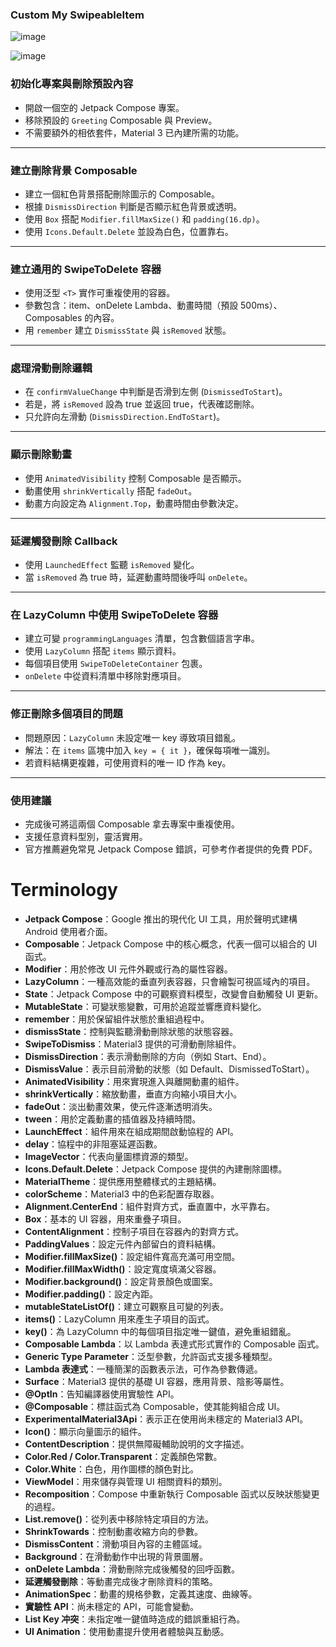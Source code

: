 ### Custom My SwipeableItem

![image](https://github.com/user-attachments/assets/8bb0fe38-b13b-4a91-b4b7-dc20cb158632)

![image](https://github.com/user-attachments/assets/82f6da3b-5415-474a-ad3a-4870666ca297)


### 初始化專案與刪除預設內容
- 開啟一個空的 Jetpack Compose 專案。
- 移除預設的 `Greeting` Composable 與 Preview。
- 不需要額外的相依套件，Material 3 已內建所需的功能。

---

### 建立刪除背景 Composable
- 建立一個紅色背景搭配刪除圖示的 Composable。
- 根據 `DismissDirection` 判斷是否顯示紅色背景或透明。
- 使用 `Box` 搭配 `Modifier.fillMaxSize()` 和 `padding(16.dp)`。
- 使用 `Icons.Default.Delete` 並設為白色，位置靠右。

---

### 建立通用的 SwipeToDelete 容器
- 使用泛型 `<T>` 實作可重複使用的容器。
- 參數包含：item、onDelete Lambda、動畫時間（預設 500ms）、Composables 的內容。
- 用 `remember` 建立 `DismissState` 與 `isRemoved` 狀態。

---

### 處理滑動刪除邏輯
- 在 `confirmValueChange` 中判斷是否滑到左側 (`DismissedToStart`)。
- 若是，將 `isRemoved` 設為 true 並返回 true，代表確認刪除。
- 只允許向左滑動 (`DismissDirection.EndToStart`)。

---

### 顯示刪除動畫
- 使用 `AnimatedVisibility` 控制 Composable 是否顯示。
- 動畫使用 `shrinkVertically` 搭配 `fadeOut`。
- 動畫方向設定為 `Alignment.Top`，動畫時間由參數決定。

---

### 延遲觸發刪除 Callback
- 使用 `LaunchedEffect` 監聽 `isRemoved` 變化。
- 當 `isRemoved` 為 true 時，延遲動畫時間後呼叫 `onDelete`。

---

### 在 LazyColumn 中使用 SwipeToDelete 容器
- 建立可變 `programmingLanguages` 清單，包含數個語言字串。
- 使用 `LazyColumn` 搭配 `items` 顯示資料。
- 每個項目使用 `SwipeToDeleteContainer` 包裹。
- `onDelete` 中從資料清單中移除對應項目。

---

### 修正刪除多個項目的問題
- 問題原因：`LazyColumn` 未設定唯一 key 導致項目錯亂。
- 解法：在 `items` 區塊中加入 `key = { it }`，確保每項唯一識別。
- 若資料結構更複雜，可使用資料的唯一 ID 作為 key。

---

### 使用建議
- 完成後可將這兩個 Composable 拿去專案中重複使用。
- 支援任意資料型別，靈活實用。
- 官方推薦避免常見 Jetpack Compose 錯誤，可參考作者提供的免費 PDF。

# Terminology
- **Jetpack Compose**：Google 推出的現代化 UI 工具，用於聲明式建構 Android 使用者介面。  
- **Composable**：Jetpack Compose 中的核心概念，代表一個可以組合的 UI 函式。  
- **Modifier**：用於修改 UI 元件外觀或行為的屬性容器。  
- **LazyColumn**：一種高效能的垂直列表容器，只會繪製可視區域內的項目。  
- **State**：Jetpack Compose 中的可觀察資料模型，改變會自動觸發 UI 更新。  
- **MutableState**：可變狀態變數，可用於追蹤並響應資料變化。  
- **remember**：用於保留組件狀態於重組過程中。  
- **dismissState**：控制與監聽滑動刪除狀態的狀態容器。  
- **SwipeToDismiss**：Material3 提供的可滑動刪除組件。  
- **DismissDirection**：表示滑動刪除的方向（例如 Start、End）。  
- **DismissValue**：表示目前滑動的狀態（如 Default、DismissedToStart）。  
- **AnimatedVisibility**：用來實現進入與離開動畫的組件。  
- **shrinkVertically**：縮放動畫，垂直方向縮小項目大小。  
- **fadeOut**：淡出動畫效果，使元件逐漸透明消失。  
- **tween**：用於定義動畫的插值器及持續時間。  
- **LaunchEffect**：組件用來在組成期間啟動協程的 API。  
- **delay**：協程中的非阻塞延遲函數。  
- **ImageVector**：代表向量圖標資源的類型。  
- **Icons.Default.Delete**：Jetpack Compose 提供的內建刪除圖標。  
- **MaterialTheme**：提供應用整體樣式的主題結構。  
- **colorScheme**：Material3 中的色彩配置存取器。  
- **Alignment.CenterEnd**：組件對齊方式，垂直置中，水平靠右。  
- **Box**：基本的 UI 容器，用來重疊子項目。  
- **ContentAlignment**：控制子項目在容器內的對齊方式。  
- **PaddingValues**：設定元件內部留白的資料結構。  
- **Modifier.fillMaxSize()**：設定組件寬高充滿可用空間。  
- **Modifier.fillMaxWidth()**：設定寬度填滿父容器。  
- **Modifier.background()**：設定背景顏色或圖案。  
- **Modifier.padding()**：設定內距。  
- **mutableStateListOf()**：建立可觀察且可變的列表。  
- **items()**：LazyColumn 用來產生子項目的函式。  
- **key()**：為 LazyColumn 中的每個項目指定唯一鍵值，避免重組錯亂。  
- **Composable Lambda**：以 Lambda 表達式形式實作的 Composable 函式。  
- **Generic Type Parameter**：泛型參數，允許函式支援多種類型。  
- **Lambda 表達式**：一種簡潔的函數表示法，可作為參數傳遞。  
- **Surface**：Material3 提供的基礎 UI 容器，應用背景、陰影等屬性。  
- **@OptIn**：告知編譯器使用實驗性 API。  
- **@Composable**：標註函式為 Composable，使其能夠組合成 UI。  
- **ExperimentalMaterial3Api**：表示正在使用尚未穩定的 Material3 API。  
- **Icon()**：顯示向量圖示的組件。  
- **ContentDescription**：提供無障礙輔助說明的文字描述。  
- **Color.Red / Color.Transparent**：定義顏色常數。  
- **Color.White**：白色，用作圖標的顏色對比。  
- **ViewModel**：用來儲存與管理 UI 相關資料的類別。  
- **Recomposition**：Compose 中重新執行 Composable 函式以反映狀態變更的過程。  
- **List.remove()**：從列表中移除特定項目的方法。  
- **ShrinkTowards**：控制動畫收縮方向的參數。  
- **DismissContent**：滑動項目內容的主體區域。  
- **Background**：在滑動動作中出現的背景圖層。  
- **onDelete Lambda**：滑動刪除完成後觸發的回呼函數。  
- **延遲觸發刪除**：等動畫完成後才刪除資料的策略。  
- **AnimationSpec**：動畫的規格參數，定義其速度、曲線等。  
- **實驗性 API**：尚未穩定的 API，可能會變動。  
- **List Key 冲突**：未指定唯一鍵值時造成的錯誤重組行為。  
- **UI Animation**：使用動畫提升使用者體驗與互動感。
